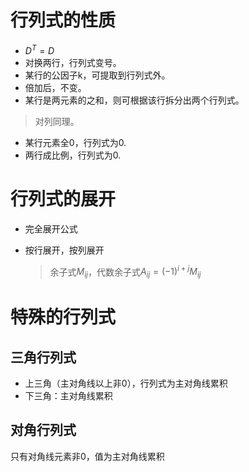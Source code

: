 # 行列式的性质

- $D^T=D$
- 对换两行，行列式变号。
- 某行的公因子k，可提取到行列式外。
- 倍加后，不变。
- 某行是两元素的之和，则可根据该行拆分出两个行列式。

> 对列同理。



- 某行元素全0，行列式为0.
- 两行成比例，行列式为0.



# 行列式的展开

- 完全展开公式

- 按行展开，按列展开

  > 余子式$M_{ij}$，代数余子式$A_{ij}=(-1)^{i+j}M_{ij}$

  



# 特殊的行列式

## 三角行列式

- 上三角（主对角线以上非0），行列式为主对角线累积
- 下三角：主对角线累积



## 对角行列式

只有对角线元素非0，值为主对角线累积